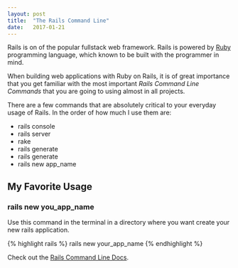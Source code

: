 ```yaml
---
layout: post
title:  "The Rails Command Line"
date:   2017-01-21
---
```


<p class="intro"><span class="dropcap">R</span>ails is on of the popular fullstack web framework. Rails is powered by <a href="https://www.ruby-lang.org/en/">Ruby</a> programming language, which known to be built with the programmer in mind.</p>

When building web applications with Ruby on Rails, it is of great importance that you get familiar with the most important _Rails Command Line Commands_ that you are going to using almost in all projects.

There are a few commands that are absolutely critical to your everyday usage of Rails. In the order of how much I use them are:

- rails console
- rails server
- rake
- rails generate
- rails generate
- rails new app_name


## My Favorite Usage

### rails new you_app_name

Use this command in the terminal in a directory where you want create your new rails application.

{% highlight rails %}
rails new your_app_name
{% endhighlight %}

Check out the [Rails Command Line Docs]().

